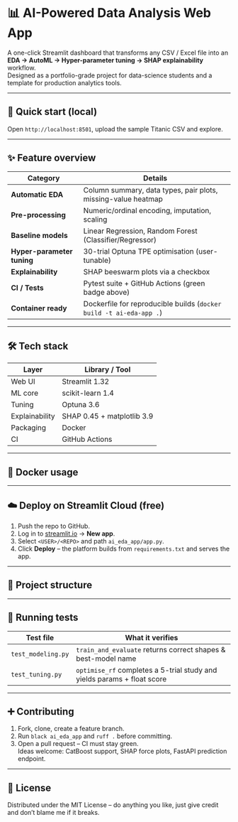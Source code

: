 # 📊 AI-Powered Data Analysis Web App



A one-click Streamlit dashboard that transforms any CSV / Excel file into an **EDA → AutoML → Hyper-parameter tuning → SHAP explainability** workflow.  
Designed as a portfolio-grade project for data-science students and a template for production analytics tools.

---

## 🚀 Quick start (local)


Open `http://localhost:8501`, upload the sample Titanic CSV and explore.

---

## ✨ Feature overview

| Category              | Details                                                                   |
| --------------------- | ------------------------------------------------------------------------- |
| **Automatic EDA**     | Column summary, data types, pair plots, missing-value heatmap             |
| **Pre-processing**    | Numeric/ordinal encoding, imputation, scaling                             |
| **Baseline models**   | Linear Regression, Random Forest (Classifier/Regressor)                   |
| **Hyper-parameter tuning** | 30-trial Optuna TPE optimisation (user-tunable)                   |
| **Explainability**    | SHAP beeswarm plots via a checkbox                                        |
| **CI / Tests**        | Pytest suite + GitHub Actions (green badge above)                         |
| **Container ready**   | Dockerfile for reproducible builds (`docker build -t ai-eda-app .`)       |

---

## 🛠️ Tech stack

| Layer      | Library / Tool |
| ---------- | -------------- |
| Web UI     | Streamlit 1.32 |
| ML core    | scikit-learn 1.4 |
| Tuning     | Optuna 3.6 |
| Explainability | SHAP 0.45 + matplotlib 3.9 |
| Packaging  | Docker |
| CI         | GitHub Actions |

---

## 🐳 Docker usage



---

## ☁️ Deploy on Streamlit Cloud (free)

1. Push the repo to GitHub.  
2. Log in to [streamlit.io](https://streamlit.io) → **New app**.  
3. Select `<USER>/<REPO>` and path `ai_eda_app/app.py`.  
4. Click **Deploy** – the platform builds from `requirements.txt` and serves the app.

---

## 📂 Project structure


---

## 🧪 Running tests


| Test file            | What it verifies                                   |
| -------------------- | --------------------------------------------------- |
| `test_modeling.py`   | `train_and_evaluate` returns correct shapes & best-model name |
| `test_tuning.py`     | `optimise_rf` completes a 5-trial study and yields params + float score |

---

## ➕ Contributing

1. Fork, clone, create a feature branch.  
2. Run `black ai_eda_app` and `ruff .` before committing.  
3. Open a pull request – CI must stay green.  
Ideas welcome: CatBoost support, SHAP force plots, FastAPI prediction endpoint.

---

## 📑 License

Distributed under the MIT License – do anything you like, just give credit and don’t blame me if it breaks.

